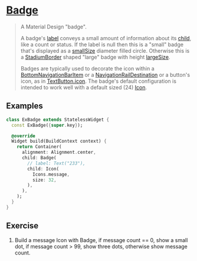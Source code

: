 # [Badge](https://api.flutter.dev/flutter/material/Badge-class.html)

> A Material Design "badge".
>
> A badge's [label](https://api.flutter.dev/flutter/material/Badge/label.html) conveys a small amount of information about its [child](https://api.flutter.dev/flutter/material/Badge/child.html), like a count or status. If the label is null then this is a "small" badge that's displayed as a [smallSize](https://api.flutter.dev/flutter/material/Badge/smallSize.html) diameter filled circle. Otherwise this is a [StadiumBorder](https://api.flutter.dev/flutter/painting/StadiumBorder-class.html) shaped "large" badge with height [largeSize](https://api.flutter.dev/flutter/material/Badge/largeSize.html).
>
> Badges are typically used to decorate the icon within a [BottomNavigationBarItem](https://api.flutter.dev/flutter/widgets/BottomNavigationBarItem-class.html) or a [NavigationRailDestination](https://api.flutter.dev/flutter/material/NavigationRailDestination-class.html) or a button's icon, as in [TextButton.icon](https://api.flutter.dev/flutter/material/TextButton/TextButton.icon.html). The badge's default configuration is intended to work well with a default sized (24) [Icon](https://api.flutter.dev/flutter/widgets/Icon-class.html).

## Examples

```dart
class ExBadge extends StatelessWidget {
  const ExBadge({super.key});

  @override
  Widget build(BuildContext context) {
    return Container(
      alignment: Alignment.center,
      child: Badge(
        // label: Text("233"),
        child: Icon(
          Icons.message,
          size: 32,
        ),
      ),
    );
  }
}
```

## Exercise

1. Build a message Icon with Badge, if message count == 0, show a small dot, if message count > 99, show three dots, otherwise show message count.